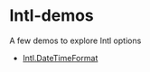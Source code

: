 # Intl-demos

A few demos to explore Intl options

- [Intl.DateTimeFormat](https://ycabon.github.io/intl-demos/demos/intl-datetimeformat/)

